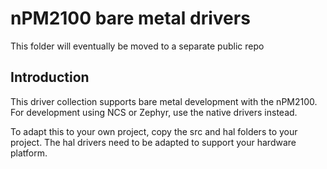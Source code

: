 nPM2100 bare metal drivers
==========================

This folder will eventually be moved to a separate public repo

Introduction
------------

This driver collection supports bare metal development with the nPM2100.
For development using NCS or Zephyr, use the native drivers instead.

To adapt this to your own project, copy the src and hal folders to your project.
The hal drivers need to be adapted to support your hardware platform.
